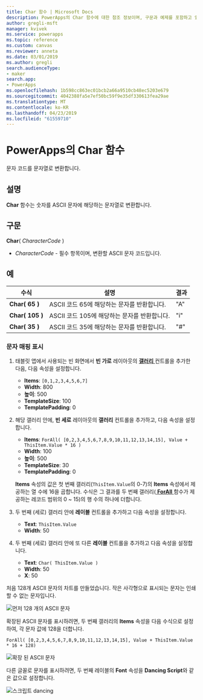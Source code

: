```yaml
---
title: Char 함수 | Microsoft Docs
description: PowerApps의 Char 함수에 대한 참조 정보이며, 구문과 예제를 포함하고 있습니다.
author: gregli-msft
manager: kvivek
ms.service: powerapps
ms.topic: reference
ms.custom: canvas
ms.reviewer: anneta
ms.date: 03/01/2019
ms.author: gregli
search.audienceType:
- maker
search.app:
- PowerApps
ms.openlocfilehash: 1b598cc863ec01bcb2a66a9510cb48ec5203e679
ms.sourcegitcommit: 4042388fa5e7ef50bc59f9e35df330613fea29ae
ms.translationtype: MT
ms.contentlocale: ko-KR
ms.lasthandoff: 04/23/2019
ms.locfileid: "61559710"
---
```

# <a name="char-function-in-powerapps"></a>PowerApps의 Char 함수

문자 코드를 문자열로 변환합니다.

## <a name="description"></a>설명

**Char** 함수는 숫자를 ASCII 문자에 해당하는 문자열로 변환합니다.

## <a name="syntax"></a>구문

**Char**( *CharacterCode* )

- *CharacterCode* - 필수 항목이며, 변환할 ASCII 문자 코드입니다.

## <a name="examples"></a>예

| 수식 | 설명 | 결과 |
| --- | --- | --- |
| **Char( 65 )** |ASCII 코드 65에 해당하는 문자를 반환합니다. |"A" |
| **Char( 105 )** |ASCII 코드 105에 해당하는 문자를 반환합니다. |"i" |
| **Char( 35 )** |ASCII 코드 35에 해당하는 문자를 반환합니다. |"#" |

### <a name="display-a-character-map"></a>문자 매핑 표시

1. 태블릿 앱에서 사용되는 빈 화면에서 **빈 가로** 레이아웃의 [ **갤러리** ](../controls/control-gallery.md) 컨트롤을 추가한 다음, 다음 속성을 설정합니다.

    - **Items**: `[0,1,2,3,4,5,6,7]`
    - **Width**: 800
    - **높이**: 500
    - **TemplateSize**: 100
    - **TemplatePadding**: 0

1. 해당 갤러리 안에, **빈 세로** 레이아웃의 **갤러리** 컨트롤을 추가하고, 다음 속성을 설정합니다.

    - **Items**: `ForAll( [0,2,3,4,5,6,7,8,9,10,11,12,13,14,15], Value + ThisItem.Value * 16 )`
    - **Width**: 100
    - **높이**: 500
    - **TemplateSize**: 30
    - **TemplatePadding**: 0

    **Items** 속성의 값은 첫 번째 갤러리(`ThisItem.Value`의 0-7)의 **Items** 속성에서 제공하는 열 수에 16을 곱합니다. 수식은 그 결과를 두 번째 갤러리([ **ForAll** ](function-forall.md) 함수가 제공하는 레코드 범위의 0 ~ 15)의 행 수의 하나에 더합니다.

1. 두 번째 (세로) 갤러리 안에 **레이블** 컨트롤을 추가하고 다음 속성을 설정합니다.

    - **Text**: `ThisItem.Value`
    - **Width**: 50

1. 두 번째 (세로) 갤러리 안에 또 다른 **레이블** 컨트롤을 추가하고 다음 속성을 설정합니다.

    - **Text**: `Char( ThisItem.Value )`
    - **Width**: 50
    - **X**: 50

처음 128개 ASCII 문자의 차트를 만들었습니다. 작은 사각형으로 표시되는 문자는 인쇄할 수 없는 문자입니다.

![먼저 128 개의 ASCII 문자](media/function-char/chart-lower.png)

확장된 ASCII 문자를 표시하려면, 두 번째 갤러리의 **Items** 속성을 다음 수식으로 설정하여, 각 문자 값에 128을 더합니다.

`ForAll( [0,2,3,4,5,6,7,8,9,10,11,12,13,14,15], Value + ThisItem.Value * 16 + 128)`

![확장 된 ASCII 문자](media/function-char/chart-higher.png)

다른 글꼴로 문자를 표시하려면, 두 번째 레이블의 **Font** 속성을 **Dancing Script**와 같은 값으로 설정합니다.

![스크립트 dancing](media/function-char/chart-higher-dancing-script.png)
